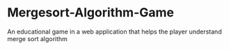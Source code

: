 # Mergesort-Algorithm-Game
An educational game in a web application that helps the player understand merge sort algorithm
